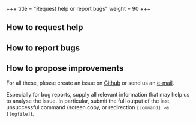 +++
title = "Request help or report bugs"
weight = 90
+++

## How to request help
## How to report bugs
## How to propose improvements

For all these,
please create an issue on [Github](https://github.com/scgmlz/BornAgain) or send us an [e-mail](mailto:contact@bornagainproject.org).

Especially for bug reports, supply all relevant information that may help us to analyse the issue.
In particular, submit the full output of the last, unsuccessful command
(screen copy, or redirection `[command] >& [logfile]`).
